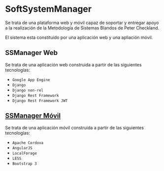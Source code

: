 SoftSystemManager
=================

Se trata de una plataforma web y móvil capaz de soportar y entregar apoyo a la realización de la Metodología de Sistemas Blandos de Peter Checkland. 

El sistema esta constituido por una aplicación web y una apliación móvil.


SSManager Web
-------------

Se trata de una aplicación web construida a partir de las siguientes tecnologías:

* `Google App Engine`
* `Django`
* `Django non-rel`
* `Django Rest Framework`
* `Django Rest Framework JWT`


[SSManager Móvil](https://github.com/mariowise/ssmanager/tree/master/mobile)
---------------

Se trata de una aplicación móvil construida a partir de las siguientes tecnologías:

* `Apache Cordova`
* `AngularJS`
* `LocalForage`
* `LESS`
* `Bootstrap 3`
